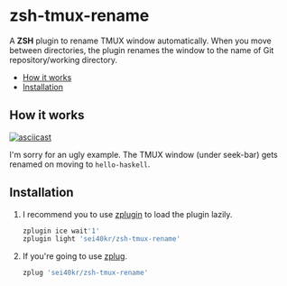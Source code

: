 # zsh-tmux-rename

A **ZSH** plugin to rename TMUX window automatically. When you move between directories, the plugin renames the window to the name of Git repository/working directory.

<!-- vim-markdown-toc GFM -->

- [How it works](#how-it-works)
- [Installation](#installation)

<!-- vim-markdown-toc -->

## How it works

[![asciicast](https://asciinema.org/a/146359.png)](https://asciinema.org/a/146359)

I'm sorry for an ugly example. The TMUX window (under seek-bar) gets renamed on moving to `hello-haskell`.

## Installation

1. I recommend you to use [zplugin](https://github.com/zdharma/zplugin) to load the plugin lazily.

    ```zsh
    zplugin ice wait'1'
    zplugin light 'sei40kr/zsh-tmux-rename'
    ```

1. If you're going to use [zplug](https://github.com/zplug/zplug).

    ```zsh
    zplug 'sei40kr/zsh-tmux-rename'
    ```
